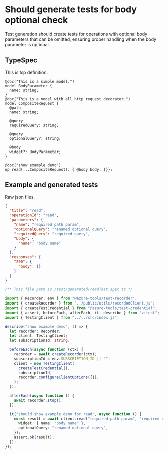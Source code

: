 # Should generate tests for body optional check

Test generation should create tests for operations with optional body parameters that can be omitted, ensuring proper handling when the body parameter is optional.

## TypeSpec

This is tsp definition.

```tsp
@doc("This is a simple model.")
model BodyParameter {
  name: string;
}
@doc("This is a model with all http request decorator.")
model CompositeRequest {
  @path
  name: string;

  @query
  requiredQuery: string;

  @query
  optionalQuery?: string;

  @body
  widget?: BodyParameter;
}

@doc("show example demo")
op read(...CompositeRequest): { @body body: {}};
```

## Example and generated tests

Raw json files.

```json for read
{
  "title": "read",
  "operationId": "read",
  "parameters": {
    "name": "required path param",
    "optionalQuery": "renamed optional query",
    "requiredQuery": "required query",
    "body": {
      "name": "body name"
    }
  },
  "responses": {
    "200": {
      "body": {}
    }
  }
}
```

```ts tests readTest
/** This file path is /test/generated/readTest.spec.ts */

import { Recorder, env } from "@azure-tools/test-recorder";
import { createRecorder } from "../public/utils/recordedClient.js";
import { createTestCredential } from "@azure-tools/test-credential";
import { assert, beforeEach, afterEach, it, describe } from "vitest";
import { TestingClient } from "../../src/index.js";

describe("show example demo", () => {
  let recorder: Recorder;
  let client: TestingClient;
  let subscriptionId: string;

  beforeEach(async function (ctx) {
    recorder = await createRecorder(ctx);
    subscriptionId = env.SUBSCRIPTION_ID || "";
    client = new TestingClient(
      createTestCredential(),
      subscriptionId,
      recorder.configureClientOptions({}),
    );
  });

  afterEach(async function () {
    await recorder.stop();
  });

  it("should show example demo for read", async function () {
    const result = await client.read("required path param", "required query", {
      widget: { name: "body name" },
      optionalQuery: "renamed optional query",
    });
    assert.ok(result);
  });
});
```
